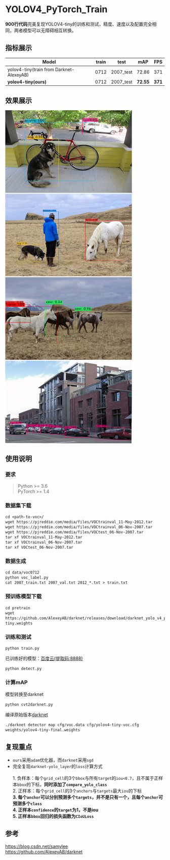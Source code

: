 # YOLOV4_PyTorch_Train
**900行代码**完美复现YOLOV4-tiny的训练和测试，精度、速度以及配置完全相同，两者模型可以无障碍相互转换。 

## 指标展示
|Model| train | test | mAP | FPS |
|-----|------|------|-----|-----|
|yolov4-tiny(train from Darknet-AlexeyAB) | 0712 |	2007_test |	72.86 |	371 |
|**yolov4-tiny(ours)** | 0712 |	2007_test |	**72.55** |	**371** |

## 效果展示
<img src="assets/result1.jpg" width="400" height="260"/>   <img src="assets/result2.jpg" width="400" height="260"/>   
<img src="assets/result3.jpg" width="400" height="260"/>   <img src="assets/result4.jpg" width="400" height="260"/>   

## 使用说明
### 要求
> Python >= 3.6 \
> PyTorch >= 1.4
### 数据集下载
```shell script
cd <path-to-voc>/
wget https://pjreddie.com/media/files/VOCtrainval_11-May-2012.tar
wget https://pjreddie.com/media/files/VOCtrainval_06-Nov-2007.tar
wget https://pjreddie.com/media/files/VOCtest_06-Nov-2007.tar
tar xf VOCtrainval_11-May-2012.tar
tar xf VOCtrainval_06-Nov-2007.tar
tar xf VOCtest_06-Nov-2007.tar
```
### 数据生成
```shell script
cd data/voc0712
python voc_label.py
cat 2007_train.txt 2007_val.txt 2012_*.txt > train.txt
```
### 预训练模型下载
```shell script
cd pretrain
wget https://github.com/AlexeyAB/darknet/releases/download/darknet_yolo_v4_pre/yolov4-tiny.weights
```
### 训练和测试
```shell script
python train.py
```
已训练好的模型：[百度云(提取码:8888)](https://pan.baidu.com/s/1OBkCtSJgaVfm-eXPcvTyvw)
```shell script
python detect.py
```
### 计算mAP
模型转换至darknet
```shell script
python cvt2darknet.py
```
编译原始版本[darknet](https://github.com/pjreddie/darknet)
```shell script
./darknet detector map cfg/voc.data cfg/yolov4-tiny-voc.cfg weights/yolov4-tiny-final.weights
```

## 复现重点
- `ours`采用`adam`优化器，而`darknet`采用`sgd`  
- 完全复现`darknet-yolo_layer`的`loss`计算方式  
  <br>1. 负样本：每个`grid_cell`的3个`bbox`与所有`target`的`iou<0.7`，且不属于正样本`bbox`的下标，**同时添加了`compare_yolo_class`**
  <br>2. 正样本：每个`grid_cell`的3个`anchors`与`targets`最大`iou`的下标
  <br>**3. 每个`anchor`可以分别预测多个`targets`，并不是只有一个，且每个`anchor`可预测多个`class`**
  <br>**4. 正样本`confidence`的`target`为1，不是iou**
  <br>**5. 正样本`bbox`回归的损失函数为`CIoULoss`**

## 参考
https://blog.csdn.net/samylee  
https://github.com/AlexeyAB/darknet
